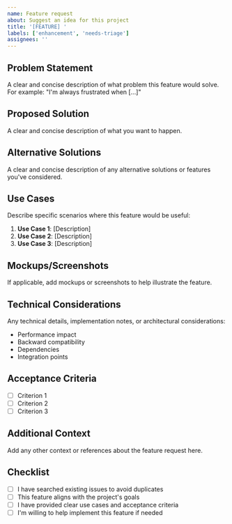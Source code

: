 ```yaml
---
name: Feature request
about: Suggest an idea for this project
title: '[FEATURE] '
labels: ['enhancement', 'needs-triage']
assignees: ''
---
```


## Problem Statement
A clear and concise description of what problem this feature would solve. For example: "I'm always frustrated when [...]"

## Proposed Solution
A clear and concise description of what you want to happen.

## Alternative Solutions
A clear and concise description of any alternative solutions or features you've considered.

## Use Cases
Describe specific scenarios where this feature would be useful:
1. **Use Case 1**: [Description]
2. **Use Case 2**: [Description]
3. **Use Case 3**: [Description]

## Mockups/Screenshots
If applicable, add mockups or screenshots to help illustrate the feature.

## Technical Considerations
Any technical details, implementation notes, or architectural considerations:
- Performance impact
- Backward compatibility
- Dependencies
- Integration points

## Acceptance Criteria
- [ ] Criterion 1
- [ ] Criterion 2
- [ ] Criterion 3

## Additional Context
Add any other context or references about the feature request here.

## Checklist
- [ ] I have searched existing issues to avoid duplicates
- [ ] This feature aligns with the project's goals
- [ ] I have provided clear use cases and acceptance criteria
- [ ] I'm willing to help implement this feature if needed 